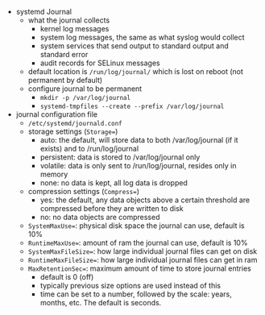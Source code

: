 * systemd Journal
    * what the journal collects
        * kernel log messages
        * system log messages, the same as what syslog would collect
        * system services that send output to standard output and standard error
        * audit records for SELinux messages
    * default location is `/run/log/journal/` which is lost on reboot (not permanent by default)
    * configure journal to be permanent
        * `mkdir -p /var/log/journal`
        * `systemd-tmpfiles --create --prefix /var/log/journal`
* journal configuration file
    * `/etc/systemd/journald.conf`
    * storage settings (`Storage=`)
        * auto: the default, will store data to both /var/log/journal (if it exists) and to /run/log/journal
        * persistent: data is stored to /var/log/journal only
        * volatile: data is only sent to /run/log/journal, resides only in memory
        * none: no data is kept, all log data is dropped
    * compression settings (`Compress=`)
        * yes: the default, any data objects above a certain threshold are compressed before they are written to disk
        * no: no data objects are compressed
    * `SystemMaxUse=`: physical disk space the journal can use, default is 10%
    * `RuntimeMaxUse=`: amount of ram the journal can use, default is 10%
    * `SystemMaxFileSize=`: how large individual journal files can get on disk
    * `RuntimeMaxFileSize=`: how large individual journal files can get in ram
    * `MaxRetentionSec=`: maximum amount of time to store journal entries
        * default is 0 (off)
        * typically previous size options are used instead of this
        * time can be set to a number, followed by the scale: years, months, etc. The default is seconds. 